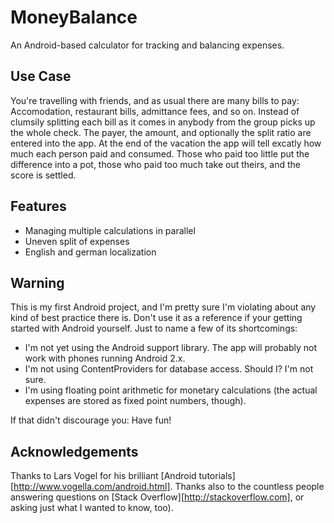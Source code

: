 MoneyBalance
============

An Android-based calculator for tracking and balancing expenses.

Use Case
--------

You're travelling with friends, and as usual there are many bills to pay:
Accomodation, restaurant bills, admittance fees, and so on. Instead of clumsily
splitting each bill as it comes in anybody from the group picks up the whole
check. The payer, the amount, and optionally the split ratio are entered into
the app. At the end of the vacation the app will tell excatly how much each
person paid and consumed. Those who paid too little put the difference into a
pot, those who paid too much take out theirs, and the score is settled.

Features
--------

* Managing multiple calculations in parallel
* Uneven split of expenses
* English and german localization

Warning
-------

This is my first Android project, and I'm pretty sure I'm violating about any
kind of best practice there is. Don't use it as a reference if your getting
started with Android yourself. Just to name a few of its shortcomings:

* I'm not yet using the Android support library. The app will probably not
  work with phones running Android 2.x.
* I'm not using ContentProviders for database access. Should I? I'm not
  sure.
* I'm using floating point arithmetic for monetary calculations (the
  actual expenses are stored as fixed point numbers, though).

If that didn't discourage you: Have fun!

Acknowledgements
----------------

Thanks to Lars Vogel for his brilliant
[Android tutorials][http://www.vogella.com/android.html].
Thanks also to the countless people answering questions on
[Stack Overflow][http://stackoverflow.com], or asking just what I wanted to
know, too).
